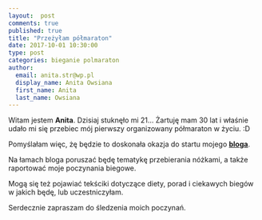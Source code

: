 ```yaml
---
layout:  post
comments: true
published: true
title: "Przeżyłam półmaraton"
date: 2017-10-01 10:30:00
type: post
categories:	bieganie polmaraton
author:  
  email: anita.str@wp.pl
  display_name: Anita Owsiana
  first_name: Anita
  last_name: Owsiana
---
```



Witam jestem **Anita**. 
Dzisiaj stuknęło mi 21... Żartuję mam 30 lat i właśnie udało mi się przebiec mój pierwszy organizowany półmaraton w życiu. :D
<!--break-->
Pomyślałam więc, żę  będzie  to doskonała okazja do startu mojego **[bloga][1]**.

Na łamach bloga poruszać będę tematykę przebierania nóżkami, a także raportować moje poczynania biegowe.

Mogą się też pojawiać tekściki dotyczące diety, porad i ciekawych biegów w jakich będę, lub uczestniczyłam.

Serdecznie zapraszam do śledzenia moich poczynań.

[1]:http://biegusiowo.pl